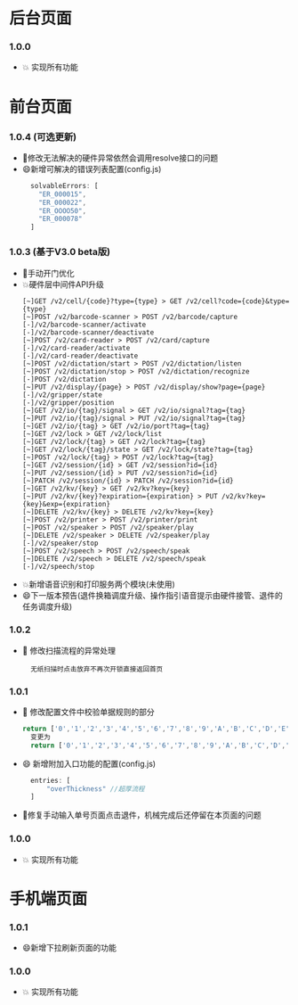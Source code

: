 # 后台页面
### 1.0.0
- 💥 实现所有功能
# 前台页面
### 1.0.4 (可选更新)
- 🔨修改无法解决的硬件异常依然会调用resolve接口的问题
- 😄新增可解决的错误列表配置(config.js)
  ````javascript
    solvableErrors: [
      "ER_000015",
      "ER_000022",
      "ER_OOOO50",
      "ER_000078"
    ]
  ````
### 1.0.3 (基于V3.0 beta版)
- 🐛手动开门优化
- 💥硬件层中间件API升级
  ````text
  [~]GET /v2/cell/{code}?type={type} > GET /v2/cell?code={code}&type={type}
  [~]POST /v2/barcode-scanner > POST /v2/barcode/capture
  [-]/v2/barcode-scanner/activate
  [-]/v2/barcode-scanner/deactivate
  [~]POST /v2/card-reader > POST /v2/card/capture
  [-]/v2/card-reader/activate
  [-]/v2/card-reader/deactivate
  [~]POST /v2/dictation/start > POST /v2/dictation/listen
  [~]POST /v2/dictation/stop > POST /v2/dictation/recognize
  [-]POST /v2/dictation
  [~]PUT /v2/display/{page} > POST /v2/display/show?page={page}
  [-]/v2/gripper/state
  [-]/v2/gripper/position
  [~]GET /v2/io/{tag}/signal > GET /v2/io/signal?tag={tag}
  [~]PUT /v2/io/{tag}/signal > PUT /v2/io/signal?tag={tag}
  [~]GET /v2/io/{tag} > GET /v2/io/port?tag={tag}
  [~]GET /v2/lock > GET /v2/lock/list
  [~]GET /v2/lock/{tag} > GET /v2/lock?tag={tag}
  [~]GET /v2/lock/{tag}/state > GET /v2/lock/state?tag={tag}
  [~]POST /v2/lock/{tag} > POST /v2/lock?tag={tag}
  [~]GET /v2/session/{id} > GET /v2/session?id={id}
  [~]PUT /v2/session/{id} > PUT /v2/session?id={id}
  [~]PATCH /v2/session/{id} > PATCH /v2/session?id={id}
  [~]GET /v2/kv/{key} > GET /v2/kv?key={key}
  [~]PUT /v2/kv/{key}?expiration={expiration} > PUT /v2/kv?key={key}&exp={expiration}
  [~]DELETE /v2/kv/{key} > DELETE /v2/kv?key={key}
  [~]POST /v2/printer > POST /v2/printer/print
  [~]POST /v2/speaker > POST /v2/speaker/play
  [~]DELETE /v2/speaker > DELETE /v2/speaker/play
  [-]/v2/speaker/stop
  [~]POST /v2/speech > POST /v2/speech/speak
  [~]DELETE /v2/speech > DELETE /v2/speech/speak
  [-]/v2/speech/stop
  ````
- 💥新增语音识别和打印服务两个模块(未使用)
- 😄下一版本预告(退件换箱调度升级、操作指引语音提示由硬件接管、退件的任务调度升级)
### 1.0.2
- 🐛 修改扫描流程的异常处理
  ````
    无纸扫描时点击放弃不再次开锁直接返回首页
  ````
### 1.0.1
- 🔨 修改配置文件中校验单据规则的部分 
  ````javascript
  return ['0','1','2','3','4','5','6','7','8','9','A','B','C','D','E','F','G','H','I'].some(item=>String(tag).toUpperCase() === item) && !isNaN(e) && e >= 1 && e <= 9 && !isNaN(r) && r >= 1 && r <= 31;
    变更为
    return ['0','1','2','3','4','5','6','7','8','9','A','B','C','D','E','F','G','H','I'].some(item=>String(tag).toUpperCase() === item) && !isNaN(e) && e >= 0 && e <= 9 && !isNaN(r) && r >= 1 && r <= 31;
    ````  
- 😄 新增附加入口功能的配置(config.js)
  ````javascript
    entries: [
        "overThickness" //超厚流程
    ]
  ````  
- 🔨修复手动输入单号页面点击退件，机械完成后还停留在本页面的问题
### 1.0.0
- 💥 实现所有功能
  

# 手机端页面
### 1.0.1
- 😄新增下拉刷新页面的功能
### 1.0.0
- 💥 实现所有功能
